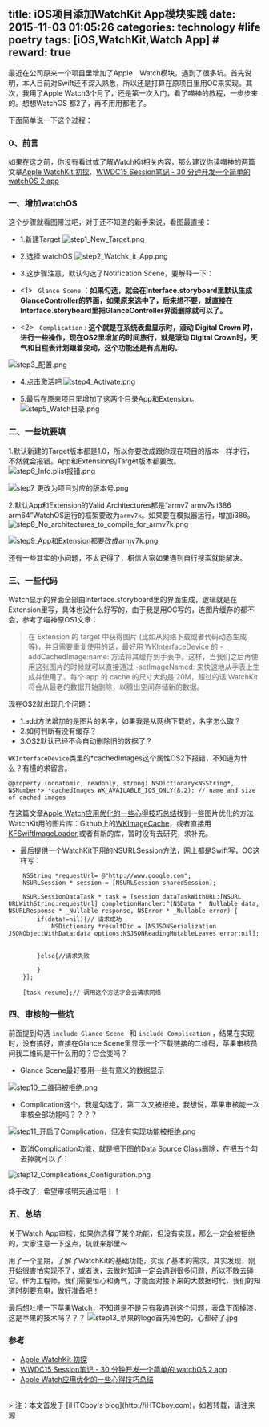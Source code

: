 title: iOS项目添加WatchKit App模块实践
date: 2015-11-03 01:05:26
categories: technology #life poetry
tags: [iOS,WatchKit,Watch App]  # <!--more-->
reward: true
---

最近在公司原来一个项目里增加了Apple　Watch模块，遇到了很多坑。首先说明，本人目前对Swift还不深入熟悉，所以还是打算在原项目里用OC来实现。其次，我用了Apple Watch3个月了，还是第一次入门，看了喵神的教程，一步步来的。想想WatchOS 都2了，再不用用都老了。

下面简单说一下这个过程：
### 0、前言
如果在这之前，你没有看过或了解WatchKit相关内容，那么建议你读喵神的两篇文章[Apple WatchKit 初探](http://onevcat.com/2014/11/watch-kit/)、[WWDC15 Session笔记 - 30 分钟开发一个简单的 watchOS 2 app](http://www.onevcat.com/2015/08/watchos2/)

<!--more-->

### 一、增加watchOS
这个步骤就看图带过吧，对于还不知道的新手来说，看图最直接：
- 1.新建Target
![step1_New_Target.png](https://github.com/iHTCboy/iGallery/raw/master/BlogImages/2015/11/step1_New_Target.png)

- 2.选择 watchOS
![step2_Watchk_it_App.png](https://github.com/iHTCboy/iGallery/raw/master/BlogImages/2015/11/step2_Watchk_it_App.png)

- 3.这步骤注意，默认勾选了Notification Scene，要解释一下：
-  <1> `` Glance Scene`` ：**如果勾选，就会在Interface.storyboard里默认生成GlanceController的界面，如果原来选中了，后来想不要，就直接在Interface.storyboard里把GlanceController界面删除就可以了。**
- <2> `` Complication`` : **这个就是在系统表盘显示时，滚动 Digital Crown 时，进行一些操作，现在OS2里增加的时间旅行，就是滚动 Digital Crown时，天气和日程表计划跟着变动，这个功能还是有点用的。**

![step3_配置.png](https://github.com/iHTCboy/iGallery/raw/master/BlogImages/2015/11/step3_配置.png)

- 4.点击激活吧
![step4_Activate.png](https://github.com/iHTCboy/iGallery/raw/master/BlogImages/2015/11/step4_Activate.png)

- 5.最后在原来项目里增加了这两个目录App和Extension。
![step5_Watch目录.png](https://github.com/iHTCboy/iGallery/raw/master/BlogImages/2015/11/step5_Watch目录.png)


### 二、一些坑要填
1.默认新建的Target版本都是1.0，所以你要改成跟你现在项目的版本一样才行，不然就会报错。App和Extension的Target版本都要改。
![step6_Info.plist报错.png](https://github.com/iHTCboy/iGallery/raw/master/BlogImages/2015/11/step6_Info.plist报错.png)

![step7_更改为项目对应的版本号.png](https://github.com/iHTCboy/iGallery/raw/master/BlogImages/2015/11/step7_更改为项目对应的版本号.png)

2.默认App和Extension的Valid Architectures都是“armv7 armv7s i386 arm64”WatchOS运行的框架要改为``armv7k``。如果要在模拟器运行，增加i386。
![step8_No_architectures_to_compile_for_armv7k.png](https://github.com/iHTCboy/iGallery/raw/master/BlogImages/2015/11/step8_No_architectures_to_compile_for_armv7k.png)

![step9_App和Extension都要改成armv7k.png](https://github.com/iHTCboy/iGallery/raw/master/BlogImages/2015/11/step9_App和Extension都要改成armv7k.png)

还有一些其实的小问题，不太记得了，相信大家如果遇到自行搜索就能解决。


### 三、一些代码
Watch显示的界面全部由Interface.storyboard里的界面生成，逻辑就是在Extension里写，具体也没什么好写的，由于我是用OC写的，连图片缓存的都不会，参考了喵神原OS1文章：
> 在 Extension 的 target 中获得图片 (比如从网络下载或者代码动态生成等)，并且需要重复使用的话，最好用 WKInterfaceDevice 的 -addCachedImage:name: 方法将其缓存到手表中。这样，当我们之后再使用这张图片的时候就可以直接通过 -setImageNamed: 来快速地从手表上生成并使用了。每个 app 的 cache 的尺寸大约是 20M，超过的话 WatchKit 将会从最老的数据开始删除，以腾出空间存储新的数据。

现在OS2就出现几个问题：
- 1.add方法增加的是图片的名字，如果我是从网络下载的，名字怎么取？
- 2.如何判断有没有缓存？
- 3.OS2默认已经不会自动删除旧的数据了？


`` WKInterfaceDevice ``类里的*cachedImages这个属性OS2下报错，不知道为什么？有懂的求留言。
``` 
@property (nonatomic, readonly, strong) NSDictionary<NSString*, NSNumber*> *cachedImages WK_AVAILABLE_IOS_ONLY(8.2); // name and size of cached images

```

在这篇文章[Apple Watch应用优化的一些心得技巧总结](http://www.csdn.net/article/2015-06-01/2824816/2)找到一些图片优化的方法
WatchKit用的图片库：Github上的[WKImageCache](https://github.com/mkoehnke/WKImageCache)，或者直接用[KFSwiftImageLoader](https://github.com/kiavashfaisali/KFSwiftImageLoader),或者有新的库，暂时没有去研究，求补充。


- 最后提供一个WatchKit下用的NSURLSession方法，网上都是Swift写，OC这样写：


```
    NSString *requestUrl= @"http://www.google.com";
    NSURLSession * session = [NSURLSession sharedSession];
    
    NSURLSessionDataTask * task = [session dataTaskWithURL:[NSURL URLWithString:requestUrl] completionHandler:^(NSData * _Nullable data, NSURLResponse * _Nullable response, NSError * _Nullable error) {
        if(data!=nil){// 请求成功
            NSDictionary *resultDic = [NSJSONSerialization JSONObjectWithData:data options:NSJSONReadingMutableLeaves error:nil];
           
            
        }else{//请求失败

        }  
    }];
    
    [task resume];// 调用这个方法才会去请求网络
```



### 四、审核的一些坑
前面提到勾选 `include Glance Scene ` 和 `include Complication` ，结果在实现时，没有搞好，直接在Glance Scene里显示一个下载链接的二维码，苹果审核员问我二维码是干什么用的？它会变吗？
- Glance Scene最好要用一些有意义的数据显示

![step10_二维码被拒绝.png](https://github.com/iHTCboy/iGallery/raw/master/BlogImages/2015/11/step10_二维码被拒绝.png)

- Complication这个，我是勾选了，第二次又被拒绝，我想说，苹果审核能一次审核全部功能吗？？？？

![step11_开启了Complication，但没有实现功能被拒绝.png](https://github.com/iHTCboy/iGallery/raw/master/BlogImages/2015/11/step11_开启了Complication，但没有实现功能被拒绝.png)


- 取消Complication功能，就是把下图的Data Source Class删除，在把五个勾去掉就可以了：

![step12_Complications_Configuration.png](https://github.com/iHTCboy/iGallery/raw/master/BlogImages/2015/11/step12_Complications_Configuration.png)

终于改了，希望审核明天通过吧！！


### 五、总结
关于Watch App审核，如果你选择了某个功能，但没有实现，那么一定会被拒绝的，大家注意一下这点，坑就来那里～

用了一个星期，了解了WatchKit的基础功能，实现了基本的需求。其实发现，刚开始很害怕实现不了，或者说，去做时知道一定会遇到很多问题，所以不敢去碰它。作为工程师，我们需要恒心和勇气，才能面对接下来的大数据时代，我们的知道时刻要充电，做好准备吧！


最后想吐槽一下苹果Watch，不知道是不是只有我遇到这个问题，表盘下面掉漆，这是苹果的技术吗？？？
![step13_苹果的logo首先掉色的，心都碎了.jpg](https://github.com/iHTCboy/iGallery/raw/master/BlogImages/2015/11/step13_苹果的logo首先掉色的，心都碎了.jpg)


### 参考
- [Apple WatchKit 初探](http://onevcat.com/2014/11/watch-kit/)
- [WWDC15 Session笔记 - 30 分钟开发一个简单的 watchOS 2 app](http://www.onevcat.com/2015/08/watchos2/)
- [Apple Watch应用优化的一些心得技巧总结](http://www.csdn.net/article/2015-06-01/2824816/2)




<br>
> 注：本文首发于 [iHTCboy's blog](http://iHTCboy.com)，如若转载，请注来源

